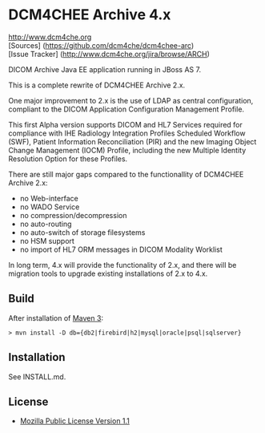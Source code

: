 DCM4CHEE Archive 4.x
====================
http://www.dcm4che.org  
[Sources] (https://github.com/dcm4che/dcm4chee-arc)  
[Issue Tracker] (http://www.dcm4che.org/jira/browse/ARCH)

DICOM Archive Java EE application running in JBoss AS 7.

This is a complete rewrite of DCM4CHEE Archive 2.x.

One major improvement to 2.x is the use of LDAP as central configuration,
compliant to the DICOM Application Configuration Management Profile.

This first Alpha version supports DICOM and HL7 Services required for
compliance with IHE Radiology Integration Profiles Scheduled Workflow (SWF),
Patient Information Reconciliation (PIR) and the new Imaging Object Change
Management (IOCM) Profile, including the new Multiple Identity Resolution
Option for these Profiles.

There are still major gaps compared to the functionallity of DCM4CHEE Archive 2.x:

- no Web-interface
- no WADO Service
- no compression/decompression
- no auto-routing
- no auto-switch of storage filesystems
- no HSM support
- no import of HL7 ORM messages in DICOM Modality Worklist

In long term, 4.x will provide the functionality of 2.x, and there will
be migration tools to upgrade existing installations of 2.x to 4.x.

Build
-----
After installation of [Maven 3](http://maven.apache.org):

    > mvn install -D db={db2|firebird|h2|mysql|oracle|psql|sqlserver}

Installation
------------
See INSTALL.md.

License
-------
* [Mozilla Public License Version 1.1](http://www.mozilla.org/MPL/1.1/)
